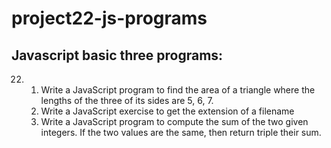 # project22-js-programs

## Javascript basic three programs:
22. 1) Write a JavaScript program to find the area of a triangle where the lengths of the three of its sides are 5, 6, 7.
    2) Write a JavaScript exercise to get the extension of a filename
    3) Write a JavaScript program to compute the sum of the two given integers. If the two values are the same, then return triple their sum. 
